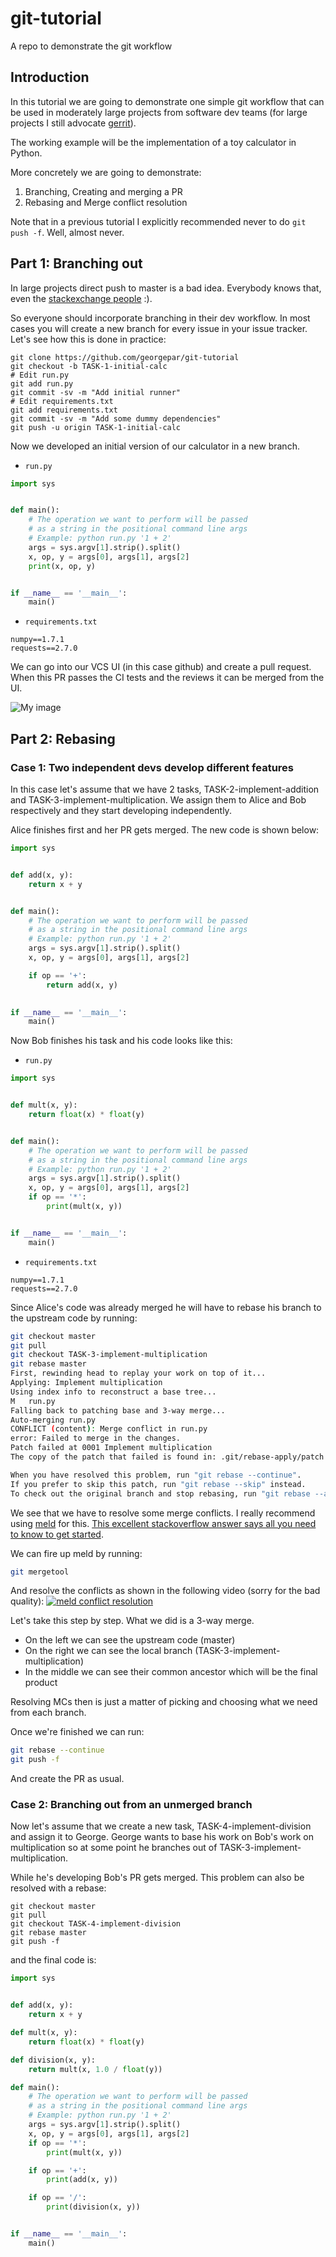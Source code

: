 # git-tutorial
A repo to demonstrate the git workflow 

## Introduction

In this tutorial we are going to demonstrate one simple git workflow that can be used in moderately large projects from software dev teams (for large projects I still advocate [gerrit](https://www.gerritcodereview.com/)).

The working example will be the implementation of a toy calculator in Python.

More concretely we are going to demonstrate:  
1. Branching, Creating and merging a PR  
2. Rebasing and Merge conflict resolution  

Note that in a previous tutorial I explicitly recommended never to do `git push -f`. Well, almost never.  

## Part 1: Branching out  

In large projects direct push to master is a bad idea. Everybody knows that, even the [stackexchange people](https://softwareengineering.stackexchange.com/a/335682) :).

So everyone should incorporate branching in their dev workflow. In most cases you will create a new branch for every issue in your issue tracker. Let's see how this is done in practice:  

```
git clone https://github.com/georgepar/git-tutorial
git checkout -b TASK-1-initial-calc
# Edit run.py
git add run.py
git commit -sv -m "Add initial runner"
# Edit requirements.txt
git add requirements.txt
git commit -sv -m "Add some dummy dependencies"
git push -u origin TASK-1-initial-calc
```

Now we developed an initial version of our calculator in a new branch. 

- `run.py`
```python
import sys


def main():
    # The operation we want to perform will be passed
    # as a string in the positional command line args
    # Example: python run.py '1 + 2'
    args = sys.argv[1].strip().split()
    x, op, y = args[0], args[1], args[2]
    print(x, op, y)


if __name__ == '__main__':
    main()
```
- `requirements.txt`
```
numpy==1.7.1
requests==2.7.0
```

We can go into our VCS UI (in this case github) and create a pull request. When this PR passes the CI tests and the reviews it can be merged from the UI.

![My image](images/pr.png)

## Part 2: Rebasing

### Case 1: Two independent devs develop different features

In this case let's assume that we have 2 tasks, TASK-2-implement-addition and TASK-3-implement-multiplication.
We assign them to Alice and Bob respectively and they start developing independently.

Alice finishes first and her PR gets merged. The new code is shown below:

```python
import sys


def add(x, y):
    return x + y


def main():
    # The operation we want to perform will be passed
    # as a string in the positional command line args
    # Example: python run.py '1 + 2'
    args = sys.argv[1].strip().split()
    x, op, y = args[0], args[1], args[2]

    if op == '+':
        return add(x, y)
        

if __name__ == '__main__':
    main()
```

Now Bob finishes his task and his code looks like this:

- `run.py`
```python
import sys


def mult(x, y):
    return float(x) * float(y)


def main():
    # The operation we want to perform will be passed
    # as a string in the positional command line args
    # Example: python run.py '1 + 2'
    args = sys.argv[1].strip().split()
    x, op, y = args[0], args[1], args[2]
    if op == '*':
        print(mult(x, y))


if __name__ == '__main__':
    main()
```
- `requirements.txt`
```
numpy==1.7.1
requests==2.7.0
```

Since Alice's code was already merged he will have to rebase his branch to the upstream code by running:
```bash
git checkout master
git pull
git checkout TASK-3-implement-multiplication
git rebase master
First, rewinding head to replay your work on top of it...
Applying: Implement multiplication
Using index info to reconstruct a base tree...
M	run.py
Falling back to patching base and 3-way merge...
Auto-merging run.py
CONFLICT (content): Merge conflict in run.py
error: Failed to merge in the changes.
Patch failed at 0001 Implement multiplication
The copy of the patch that failed is found in: .git/rebase-apply/patch

When you have resolved this problem, run "git rebase --continue".
If you prefer to skip this patch, run "git rebase --skip" instead.
To check out the original branch and stop rebasing, run "git rebase --abort".
```

We see that we have to resolve some merge conflicts. I really recommend using [meld](http://meldmerge.org/) for this. [This excellent stackoverflow answer says all you need to know to get started](https://stackoverflow.com/a/34119867).

We can fire up meld by running:

```bash
git mergetool
```

And resolve the conflicts as shown in the following video (sorry for the bad quality):
[![meld conflict resolution](https://img.youtube.com/vi/LrQ4-sILJ7A/0.jpg)](https://www.youtube.com/watch?v=LrQ4-sILJ7A)

Let's take this step by step. What we did is a 3-way merge.  
- On the left we can see the upstream code (master)  
- On the right we can see the local branch (TASK-3-implement-multiplication)  
- In the middle we can see their common ancestor which will be the final product  

Resolving MCs then is just a matter of picking and choosing what we need from each branch.

Once we're finished we can run:  

```bash
git rebase --continue
git push -f
```

And create the PR as usual.

### Case 2: Branching out from an unmerged branch

Now let's assume that we create a new task, TASK-4-implement-division and assign it to George. George wants to base his work on Bob's work on multiplication so at some point he branches out of TASK-3-implement-multiplication.

While he's developing Bob's PR gets merged. This problem can also be resolved with a rebase:

```
git checkout master
git pull
git checkout TASK-4-implement-division
git rebase master
git push -f
```

and the final code is:

```python
import sys


def add(x, y):
    return x + y

def mult(x, y):
    return float(x) * float(y)

def division(x, y):
    return mult(x, 1.0 / float(y))

def main():
    # The operation we want to perform will be passed
    # as a string in the positional command line args
    # Example: python run.py '1 + 2'
    args = sys.argv[1].strip().split()
    x, op, y = args[0], args[1], args[2]
    if op == '*':
        print(mult(x, y))

    if op == '+':
        print(add(x, y))

    if op == '/':
        print(division(x, y))


if __name__ == '__main__':
    main()
```

